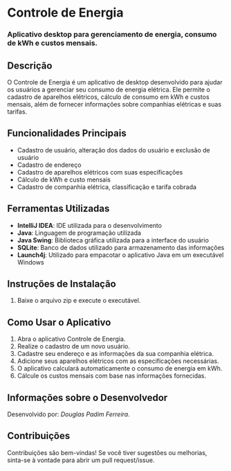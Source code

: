 # Controle de Energia

### Aplicativo desktop para gerenciamento de energia, consumo de kWh e custos mensais.

## Descrição
O Controle de Energia é um aplicativo de desktop desenvolvido para ajudar os usuários a gerenciar seu consumo de energia elétrica. Ele permite o cadastro de aparelhos elétricos, cálculo de consumo em kWh e custos mensais, além de fornecer informações sobre companhias elétricas e suas tarifas.

## Funcionalidades Principais
- Cadastro de usuário, alteração dos dados do usuário e exclusão de usuário
- Cadastro de endereço
- Cadastro de aparelhos elétricos com suas especificações
- Cálculo de kWh e custo mensais
- Cadastro de companhia elétrica, classificação e tarifa cobrada

## Ferramentas Utilizadas
- **IntelliJ IDEA**: IDE utilizada para o desenvolvimento
- **Java**: Linguagem de programação utilizada
- **Java Swing**: Biblioteca gráfica utilizada para a interface do usuário
- **SQLite**: Banco de dados utilizado para armazenamento das informações
- **Launch4j**: Utilizado para empacotar o aplicativo Java em um executável Windows

## Instruções de Instalação
1. Baixe o arquivo zip e execute o executável.

## Como Usar o Aplicativo
1. Abra o aplicativo Controle de Energia.
2. Realize o cadastro de um novo usuário.
3. Cadastre seu endereço e as informações da sua companhia elétrica.
4. Adicione seus aparelhos elétricos com as especificações necessárias.
5. O aplicativo calculará automaticamente o consumo de energia em kWh.
6. Cálcule os custos mensais com base nas informações fornecidas.

## Informações sobre o Desenvolvedor
Desenvolvido por: *Douglas Padim Ferreira*.

## Contribuições
Contribuições são bem-vindas! Se você tiver sugestões ou melhorias, sinta-se à vontade para abrir um pull request/issue.
